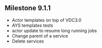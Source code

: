 ## Milestone 9.1.1

- Actor templates on top of VDC3.0
- AYS templates tests
- actor update to resume long running jobs
- Change parent of a service
- Delete services
